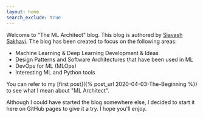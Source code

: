 ```yaml
---
layout: home
search_exclude: true
---
```


Welcome to "The ML Architect" blog. This blog is authored by [Siavash Sakhavi](https://www.linkedin.com/in/siavashsakhavi/).
The blog has been created to focus on the following areas:

* Machine Learning & Deep Learning Development & Ideas
* Design Patterns and Software Architectures that have been used in ML 
* DevOps for ML (MLOps)
* Interesting ML and Python tools

You can refer to my [first post]({% post_url 2020-04-03-The-Beginning %}) to see what I mean about "ML Architect". 

Although I could have started the blog somewhere else, I decided to start it here on GitHub pages to give it a try. I hope you'll enjoy. 
